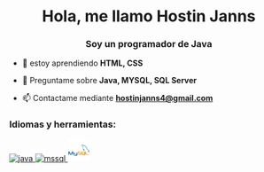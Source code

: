 <h1 align="center">Hola, me llamo Hostin Janns</h1>
<h3 align="center">Soy un programador de Java</h3>

- 🌱 estoy aprendiendo **HTML, CSS**

- 💬 Preguntame sobre **Java, MYSQL, SQL Server**

- 📫 Contactame mediante **hostinjanns4@gmail.com**

<p align="left">
</ p>

<h3 align="left">Idiomas y herramientas:</h3>
<p align="left"> <a href="https://www.java.com" target="_blank" rel="noreferrer"> <img src="https://raw.githubusercontent.com/devicons /devicon/master/icons/java/java-original.svg" alt="java" width="40" height="40"/> </a> <a href="https://www.microsoft.com /en-us/sql-server" target="_blank" rel="noreferrer"> <img src="https://www.svgrepo.com/show/303229/microsoft-sql-server-logo.svg" alt ="mssql" width="40" height="40"/> </a> <a href="https://www.mysql.com/" target="_blank" rel="noreferrer"> <img src ="https://raw.githubusercontent.com/devicons/devicon/master/icons/mysql/mysql-original-wordmark.svg" alt="mysql" width="40" height="40"/> </a> </p>
